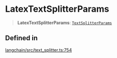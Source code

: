 LatexTextSplitterParams
=======================

> **LatexTextSplitterParams**: [`TextSplitterParams`](/docs/api/text_splitter/interfaces/TextSplitterParams)

Defined in[​](#defined-in "Direct link to Defined in")
------------------------------------------------------

[langchain/src/text\_splitter.ts:754](https://github.com/hwchase17/langchainjs/blob/46e1734/langchain/src/text_splitter.ts#L754)